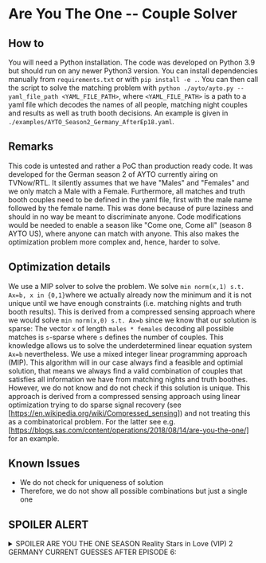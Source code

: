 # Are You The One -- Couple Solver

## How to

You will need a Python installation. The code was developed on Python 3.9 but should run on any newer Python3 version. You can install dependencies manually from `requirements.txt` or with `pip install -e .`.
You can then call the script to solve the matching problem with `python ./ayto/ayto.py --yaml_file_path <YAML_FILE_PATH>`, where `<YAML_FILE_PATH>` is a path to a yaml file which decodes the names of all people, matching night couples and results as well as truth booth decisions. An example is given in `./examples/AYTO_Season2_Germany_AfterEp18.yaml`.

## Remarks

This code is untested and rather a PoC than production ready code. It was developed for the German season 2 of AYTO currently airing on TVNow/RTL. It silently assumes that we have "Males" and "Females" and we only match a Male with a Female. Furthermore, all matches and truth booth couples need to be defined in the yaml file, first with the male name followed by the female name. This was done because of pure laziness and should in no way be meant to discriminate anyone. Code modifications would be needed to enable a season like "Come one, Come all" (season 8 AYTO US), where anyone can match with anyone. This also makes the optimization problem more complex and, hence, harder to solve.

## Optimization details

We use a MIP solver to solve the problem. We solve `min norm(x,1) s.t. Ax=b, x in {0,1}`where we actually already now the minimum and it is not unique until we have enough constraints (i.e. matching nights and truth booth results). This is derived from a compressed sensing approach where we would solve `min norm(x,0) s.t. Ax=b` since we know that our solution is sparse: The vector `x` of length `males * females` decoding all possible matches is `s`-sparse where `s` defines the number of couples. This knowledge allows us to solve the underdetermined linear equation system `Ax=b` nevertheless. We use a mixed integer linear programming approach (MIP). This algorithm will in our case always find a feasible and optimial solution, that means we always find a valid combination of couples that satisfies all information we have from matching nights and truth boothes. However, we do not know and do not check if this solution is unique. This approach is derived from a compressed sensing approach using linear optimization trying to do sparse signal recovery (see [https://en.wikipedia.org/wiki/Compressed_sensing]) and not treating this as a combinatorical problem. For the latter see e.g. [https://blogs.sas.com/content/operations/2018/08/14/are-you-the-one/] for an example.

## Known Issues

- We do not check for uniqueness of solution
- Therefore, we do not show all possible combinations but just a single one

## SPOILER ALERT

<details>
<summary>SPOILER ARE YOU THE ONE SEASON Reality Stars in Love (VIP) 2 GERMANY CURRENT GUESSES AFTER EPISODE 6:</summary>

Current guess which is still quite random:
- Amadu + Isabelle
- Calvin + Gina
- Fabio + Franziska
- Luca + Karina
- Lukas + Luisa
- Martin + Cecilia
- Maurice + Zoe
- Max + Ricarda
- Micha + Anna
- Pharrell + Cecilia

</details>
